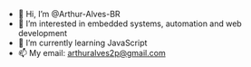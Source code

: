 - 👋 Hi, I’m @Arthur-Alves-BR
- 👀 I’m interested in embedded systems, automation and web development
- 🌱 I’m currently learning JavaScript
- 📫 My email: arthuralves2p@gmail.com

<!---
Arthur-Alves-BR/Arthur-Alves-BR is a ✨ special ✨ repository because its `README.md` (this file) appears on your GitHub profile.
You can click the Preview link to take a look at your changes.
--->
